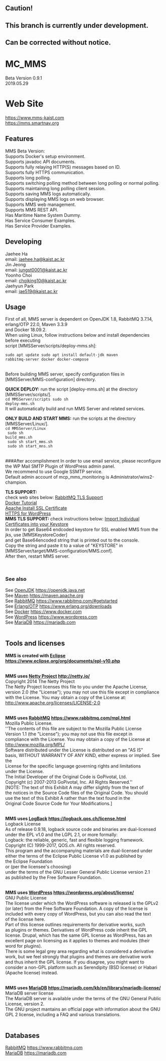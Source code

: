 ## Caution!
## This branch is currently under development.
## Can be corrected without notice.

# MC_MMS
Beta Version 0.9.1 <br/>
2019.05.29 <br/>

# Web Site
https://www.mms-kaist.com <br/>
https://mms.smartnav.org

## Features
MMS Beta Version:<br/>
Supports Docker's setup environment.<br/>
Supports javadoc API documents.<br/>
Supports fully relaying HTTP(S) messages based on ID.<br/>
Supports fully HTTPS communication.<br/>
Supports long polling.<br/>
Supports switching polling method between long polling or normal polling.<br/>
Supports maintaining long polling client session.<br/>
Supports saving MMS logs automatically.<br/>
Supports displaying MMS logs on web browser.<br/>
Supports MMS web management.<br/>
Supports MMS REST API.<br/>
Has Maritime Name System Dummy.<br/>
Has Service Consumer Examples.<br/>
Has Service Provider Examples.<br/>

## Developing
Jaehee Ha<br/>
email: jaehee.ha@kaist.ac.kr<br/>
Jin Jeong<br/>
email: jungst0001@kaist.ac.kr<br/>
Yoonho Choi<br/>
email: choiking10@kaist.ac.kr<br/>
Jaehyun Park<br/>
email: jae519@kaist.ac.kr<br/>

## Usage
First of all, MMS server is dependent on OpenJDK 1.8, RabbitMQ 3.7.14, erlang/OTP 22.0, Maven 3.3.9 <br/>
and Docker 18.09.2.<br/>
When using Linux, follow instructions below and install dependencies before executing <br/>
script [MMSServer/scripts/deploy-mms.sh]:<br/>
<code><pre>sudo apt update 
sudo apt install default-jdk maven rabbitmq-server docker docker-compose</pre></code> <br/>
Before building MMS server, specify configuration files in [MMSServer/MMS-configuration] directory.<br/>

<b>QUICK DEPLOY:</b> run the script [deploy-mms.sh] at the directory [MMSServer/scripts/]. <br/>
<code>cd MMSServer/scripts 
sudo sh deploy-mms.sh </code><br/>
It will automatically build and run MMS Server and related services.<br/>

<b>ONLY BUILD AND START MMS:</b> run the scripts at the directory [MMSServer/Linux/].<br/>
<code>cd MMSServer/Linux <br/>
sudo sh build_mms.sh <br/>
sudo sh start_mms.sh <br/>
sudo sh start_mns.sh </code><br/>

###After accomplishment
In order to use email service, please reconfigure the WP Mail SMTP Plugin of WordPress admin panel.<br/>
We recommend to use Google SSMTP service.<br/>
Default admin account of mcp_mms_monitoring is Administrator/wins2-champion.<br/>

<b>TLS SUPPORT:</b></br> check web sites below:
[RabbitMQ TLS Support](https://www.rabbitmq.com/ssl.html)  <br/>
[Docker Tutorial](https://www.tutorialspoint.com/docker/)<br/>
[Apache Install SSL Certificate](https://www.digicert.com/csr-ssl-installation/apache-openssl.htm)<br/>
[HTTPS for WordPress](https://make.wordpress.org/support/user-manual/web-publishing/https-for-wordpress/) <br/>
<b>MMS TLS SUPPORT:</b> check instructions below:
[Import Individual Certificates into your Keystore](https://www.attachmate.com/documentation/gateway-1-1/gateway-admin-guide/data/fxg_keytool_importcert.htm)<br/>
In order to get Base64 endcoded keystore for SSL enabled MMS from the jks, use [MMSKeystoreCoder] <br/>
and get Base64encoded string that is printed out to the console. <br/>
Copy the string and paste it to a value of "KEYSTORE" in [MMSServer/target/MMS-configuration/MMS.conf]. <br/>
After then, restart MMS server.<br/>

<br/>

### See also
See [OpenJDK](https://openjdk.java.net/) https://openjdk.java.net <br/>
See [Maven](https://maven.apache.org/) https://maven.apache.org <br/>
See [RabbitMQ](https://www.rabbitmq.com/#getstarted) https://www.rabbitmq.com/#getstarted <br/>
See [Erlang/OTP](https://www.erlang.org/downloads) https://www.erlang.org/downloads <br/>
See [Docker](https://www.docker.com/) https://www.docker.com <br/>
See [WordPress](https://www.wordpress.com) https://www.wordpress.com <br/>
See [MariaDB](https://mariadb.com/) https://mariadb.com <br/>
<br/>

## Tools and licenses
<b>MMS is created with [Eclipse](https://www.eclipse.org/org/documents/epl-v10.php) https://www.eclipse.org/org/documents/epl-v10.php</b><br/>
<br/>

<b>MMS uses [Netty Project](http://netty.io/) http://netty.io/</b><br/>
Copyright 2014 The Netty Project<br/>
The Netty Project licenses this file to you under the Apache License,<br/>
version 2.0 (the "License"); you may not use this file except in compliance<br/>
with the License. You may obtain a copy of the License at:<br/>
http://www.apache.org/licenses/LICENSE-2.0<br/>
<br/>
   
<b>MMS uses [RabbitMQ](https://www.rabbitmq.com/mpl.html) https://www.rabbitmq.com/mpl.html</b><br/>
 Mozilla Public License.<br/>
''The contents of this file are subject to the Mozilla Public License<br/>
Version 1.1 (the "License"); you may not use this file except in<br/>
compliance with the License. You may obtain a copy of the License at<br/>
http://www.mozilla.org/MPL/<br/>
Software distributed under the License is distributed on an "AS IS"<br/>
basis, WITHOUT WARRANTY OF ANY KIND, either express or implied. See the<br/>
License for the specific language governing rights and limitations<br/>
under the License.<br/>
The Initial Developer of the Original Code is GoPivotal, Ltd.<br/>
Copyright (c) 2007-2013 GoPivotal, Inc.  All Rights Reserved.''<br/>
[NOTE: The text of this Exhibit A may differ slightly from the text of<br/>
the notices in the Source Code files of the Original Code. You should<br/>
use the text of this Exhibit A rather than the text found in the<br/>
Original Code Source Code for Your Modifications.]<br/>
<br/>

<b>MMS uses [LogBack](https://logback.qos.ch/license.html) https://logback.qos.ch/license.html</b><br/>
Logback License <br/>
As of release 0.9.18, logback source code and binaries are dual-licensed <br/>
under the EPL v1.0 and the LGPL 2.1, or more formally: <br/>
Logback: the reliable, generic, fast and flexible logging framework. <br/>
Copyright (C) 1999-2017, QOS.ch. All rights reserved.  <br/>
This program and the accompanying materials are dual-licensed under <br/>
either the terms of the Eclipse Public License v1.0 as published by <br/>
the Eclipse Foundation <br/>
or (per the licensee's choosing) <br/>
under the terms of the GNU Lesser General Public License version 2.1 <br/>
as published by the Free Software Foundation. <br/>
<br/>

<b>MMS uses [WordPress](https://wordpress.org/about/license/) https://wordpress.org/about/license/</b><br/>
GNU Public License<br/>
The license under which the WordPress software is released is the GPLv2<br/>
(or later) from the Free Software Foundation. A copy of the license is<br/>
included with every copy of WordPress, but you can also read the text<br/>
of the license here.<br/>
Part of this license outlines requirements for derivative works, such <br/>
as plugins or themes. Derivatives of WordPress code inherit the GPL <br/>
license. Drupal, which has the same GPL license as WordPress, has an <br/>
excellent page on licensing as it applies to themes and modules (their <br/>
word for plugins).<br/>
There is some legal grey area regarding what is considered a derivative <br/>
work, but we feel strongly that plugins and themes are derivative work<br/>
and thus inherit the GPL license. If you disagree, you might want to<br/>
consider a non-GPL platform such as Serendipity (BSD license) or Habari <br/>
(Apache license) instead.<br/>
<br/>

<b>MMS uses [MariaDB](https://mariadb.com/kb/en/library/mariadb-license/) https://mariadb.com/kb/en/library/mariadb-license/</b><br/>
MariaDB server license<br/>
The MariaDB server is available under the terms of the GNU General Public <br/>
License, version 2.<br/>
The GNU project mantains an official page with information about the GNU <br/>
GPL 2 license, including a FAQ and various translations. <br/>
<br/>

## Databases
[RabbitMQ](https://www.rabbitmq.com/) https://www.rabbitmq.com<br/>
[MariaDB](https://mariadb.com/) https://mariadb.com
